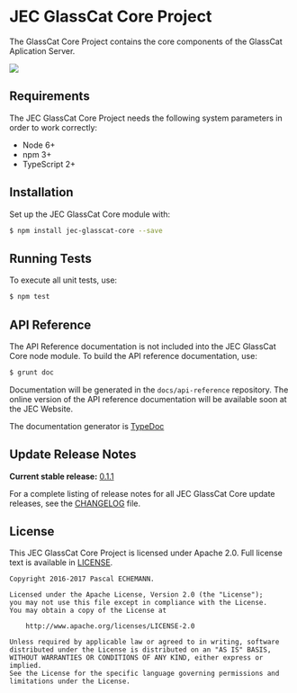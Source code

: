 # JEC GlassCat Core Project

The GlassCat Core Project contains the core components of the GlassCat Aplication Server.

[![][jec-logo]][jec-url]

## Requirements

The JEC GlassCat Core Project needs the following system parameters in order to work correctly:

- Node 6+
- npm 3+
- TypeScript 2+

## Installation

Set up the JEC GlassCat Core module with:

```bash
$ npm install jec-glasscat-core --save
```

## Running Tests

To execute all unit tests, use:

```bash
$ npm test
```

## API Reference

The API Reference documentation is not included into the JEC GlassCat Core node module. To build the API reference documentation, use:

```bash
$ grunt doc
```

Documentation will be generated in the `docs/api-reference` repository.
The online version of the  API reference documentation will be available soon at the JEC Website.

The documentation generator is [TypeDoc](http://typedoc.org/)

## Update Release Notes

**Current stable release:** [0.1.1](CHANGELOG.md#jec-glasscat-core-0.1.1)
 
For a complete listing of release notes for all JEC GlassCat Core update releases, see the [CHANGELOG](CHANGELOG.md) file. 

## License
This JEC GlassCat Core Project is licensed under Apache 2.0. Full license text is available in [LICENSE](LICENSE).

```
Copyright 2016-2017 Pascal ECHEMANN.

Licensed under the Apache License, Version 2.0 (the "License");
you may not use this file except in compliance with the License.
You may obtain a copy of the License at

    http://www.apache.org/licenses/LICENSE-2.0

Unless required by applicable law or agreed to in writing, software
distributed under the License is distributed on an "AS IS" BASIS,
WITHOUT WARRANTIES OR CONDITIONS OF ANY KIND, either express or implied.
See the License for the specific language governing permissions and
limitations under the License.
```

[jec-url]: https://github.com/pechemann/JEC
[jec-logo]: https://raw.githubusercontent.com/pechemann/JEC/master/assets/jec-logos/jec-logo.png